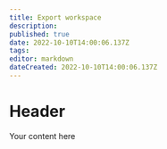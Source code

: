 ```yaml
---
title: Export workspace
description: 
published: true
date: 2022-10-10T14:00:06.137Z
tags: 
editor: markdown
dateCreated: 2022-10-10T14:00:06.137Z
---
```


# Header
Your content here